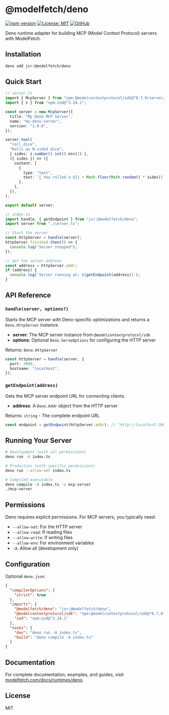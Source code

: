 # @modelfetch/deno

[![npm version](https://img.shields.io/npm/v/@modelfetch/deno.svg)](https://www.npmjs.com/package/@modelfetch/deno)
[![License: MIT](https://img.shields.io/badge/License-MIT-yellow.svg)](https://opensource.org/licenses/MIT)
[![GitHub](https://img.shields.io/badge/GitHub-modelfetch-blue)](https://github.com/phuctm97/modelfetch)

Deno runtime adapter for building MCP (Model Context Protocol) servers with ModelFetch.

## Installation

```bash
deno add jsr:@modelfetch/deno
```

## Quick Start

```typescript
// server.ts
import { McpServer } from "npm:@modelcontextprotocol/sdk@^0.7.0/server/mcp.js";
import { z } from "npm:zod@^3.24.1";

const server = new McpServer({
  title: "My Deno MCP Server",
  name: "my-deno-server",
  version: "1.0.0",
});

server.tool(
  "roll_dice",
  "Rolls an N-sided dice",
  { sides: z.number().int().min(2) },
  ({ sides }) => ({
    content: [
      {
        type: "text",
        text: `🎲 You rolled a ${1 + Math.floor(Math.random() * sides)}!`,
      },
    ],
  }),
);

export default server;
```

```typescript
// index.ts
import handle, { getEndpoint } from "jsr:@modelfetch/deno";
import server from "./server.ts";

// Start the server
const httpServer = handle(server);
httpServer.finished.then(() => {
  console.log("Server stopped");
});

// Get the server address
const address = httpServer.addr;
if (address) {
  console.log(`Server running at: ${getEndpoint(address)}`);
}
```

## API Reference

### `handle(server, options?)`

Starts the MCP server with Deno-specific optimizations and returns a `Deno.HttpServer` instance.

- **server**: The MCP server instance from `@modelcontextprotocol/sdk`
- **options**: Optional `Deno.ServeOptions` for configuring the HTTP server

Returns: `Deno.HttpServer`

```typescript
const httpServer = handle(server, {
  port: 3000,
  hostname: "localhost",
});
```

### `getEndpoint(address)`

Gets the MCP server endpoint URL for connecting clients.

- **address**: A `Deno.Addr` object from the HTTP server

Returns: `string` - The complete endpoint URL

```typescript
const endpoint = getEndpoint(httpServer.addr); // "http://localhost:3000/mcp"
```

## Running Your Server

```bash
# Development (with all permissions)
deno run -A index.ts

# Production (with specific permissions)
deno run --allow-net index.ts

# Compiled executable
deno compile -A index.ts -o mcp-server
./mcp-server
```

## Permissions

Deno requires explicit permissions. For MCP servers, you typically need:

- `--allow-net`: For the HTTP server
- `--allow-read`: If reading files
- `--allow-write`: If writing files
- `--allow-env`: For environment variables
- `-A`: Allow all (development only)

## Configuration

Optional `deno.json`:

```json
{
  "compilerOptions": {
    "strict": true
  },
  "imports": {
    "@modelfetch/deno": "jsr:@modelfetch/deno",
    "@modelcontextprotocol/sdk": "npm:@modelcontextprotocol/sdk@^0.7.0",
    "zod": "npm:zod@^3.24.1"
  },
  "tasks": {
    "dev": "deno run -A index.ts",
    "build": "deno compile -A index.ts"
  }
}
```

## Documentation

For complete documentation, examples, and guides, visit [modelfetch.com/docs/runtimes/deno](https://modelfetch.com/docs/runtimes/deno).

## License

MIT
